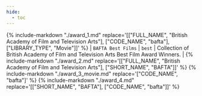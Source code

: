 ```yaml
---
hide:
  - toc
---
```

{%
    include-markdown "./award_1.md"
    replace='[["FULL_NAME", "British Academy of Film and Television Arts"], ["CODE_NAME", "bafta"], ["LIBRARY_TYPE", "Movie"]]'
%}
| `BAFTA Best Films` | `best` | Collection of British Academy of Film and Television Arts Best Film Award Winners. |
{%
    include-markdown "./award_2.md"
    replace='[["FULL_NAME", "British Academy of Film and Television Arts"], ["SHORT_NAME", "BAFTA"]]'
%}
{%
    include-markdown "./award_3_movie.md"
    replace='["CODE_NAME", "bafta"]'
%}
{%
    include-markdown "./award_4.md"
    replace='[["SHORT_NAME", "BAFTA"], ["CODE_NAME", "bafta"]]'
%}